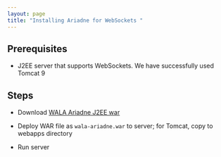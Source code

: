 ```yaml
---
layout: page
title: "Installing Ariadne for WebSockets "
---
```


## Prerequisites

* J2EE server that supports WebSockets.  We have successfully used
Tomcat 9

## Steps

* Download [WALA Ariadne J2EE war](https://github.com/wala/ML/blob/gh-pages/com.ibm.wala.cast.python.ml.j2ee/target/com.ibm.wala.cast.python.ml.j2ee-0.0.1-SNAPSHOT.war?raw=true)

* Deploy WAR file as `wala-ariadne.war` to server; for Tomcat, copy to webapps directory

* Run server
